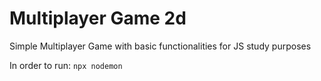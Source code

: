 # Multiplayer Game 2d
Simple Multiplayer Game with basic functionalities for JS study purposes

In order to run:
`npx nodemon`
